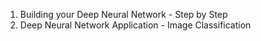 1. Building your Deep Neural Network - Step by Step
2. Deep Neural Network Application - Image Classification
